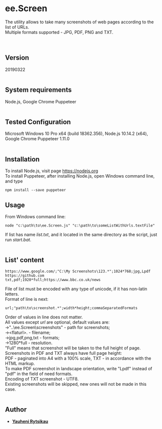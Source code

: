 # ee.Screen
The utility allows to take many screenshots of web pages according to the list of URLs.<br>
Multiple formats supported - JPG, PDF, PNG and TXT.<br>
<br><br>
## Version
20190322<br>
<br>
## System requirements
Node.js, Google Chrome Puppeteer<br>
<br>
## Tested Configuration
Microsoft Windows 10 Pro x64 (build 18362.356), Node.js 10.14.2 (x64), Google Chrome Puppeteer 1.11.0<br>
<br>
## Installation
To install Node.js, visit page https://nodejs.org <br>
To install Puppeteer, after installing Node.js, open Windows command line, and type
```
npm install --save puppeteer
```

## Usage
From Windows command line:
```
node "c:\path\to\ee.Screen.js" "c:\path\to\someListWithUrls.textFile"
```
If list has name *list.txt*, and it located in the same directory as the script, just run *start.bat*.<br>
<br>
## List' content
```
https://www.google.com/;"C:\My Screenshots\123.*";1024*768;jpg,Lpdf
https://github.com
txt,pdf;1920*full;https://www.bbc.co.uk/news
```
File of list must be encoded with any type of unicode, if it has non-latin letters.<br>
Format of line is next:
```
url;"path\to\screenshot.*";width*height;commaSeparatedFormats
```
Order of values in line does not matter.<br>
All values except *url* are optional, default values are:<br>
→"..\ee.Screen\screenshots\" - path for screenshots;<br>
→\<flaturl\>.<extension> - filename;<br>
→jpg,pdf,png,txt - formats;<br>
→1280*full - resolution.<br>
"Full" means that screenshot will be taken to the full height of page.<br>
Screenshots in PDF and TXT always have full page height:<br>
PDF - paginated into A4 with a 100% scale, TXT - in accordance with the HTML markup.<br>
To make PDF screenshot in landscape orientation, write "Lpdf" instead of "pdf" in the field of need formats.<br>
Encoding of TXT screenshot - UTF8.<br>
Existing screenshots will be skipped, new ones will not be made in this case.<br>
<br>
## Author
* [**Yauheni Rytsikau**](https://github.com/rytsikau)
